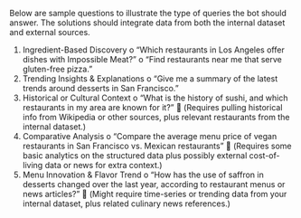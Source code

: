 
Below are sample questions to illustrate the type of queries the bot should answer. The solutions should integrate data from both the internal dataset and external sources.
1.	Ingredient-Based Discovery
o	“Which restaurants in Los Angeles offer dishes with Impossible Meat?”
o	“Find restaurants near me that serve gluten-free pizza.”
2.	Trending Insights & Explanations
o	“Give me a summary of the latest trends around desserts in San Francisco.”
3.	Historical or Cultural Context
o	“What is the history of sushi, and which restaurants in my area are known for it?”
	(Requires pulling historical info from Wikipedia or other sources, plus relevant restaurants from the internal dataset.)
4.	Comparative Analysis
o	“Compare the average menu price of vegan restaurants in San Francisco vs. Mexican restaurants”
	(Requires some basic analytics on the structured data plus possibly external cost-of-living data or news for extra context.)
5.	Menu Innovation & Flavor Trend
o	“How has the use of saffron in desserts changed over the last year, according to restaurant menus or news articles?”
	(Might require time-series or trending data from your internal dataset, plus related culinary news references.)
